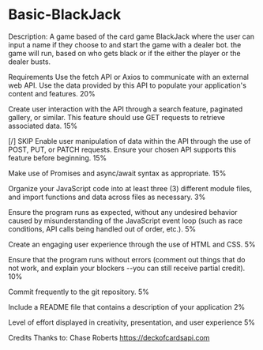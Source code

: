 # Basic-BlackJack
Description:
A game based of the card game BlackJack where the user can input a  name if they choose to and start the game with a dealer bot. the game will run, based on who gets black or if the either the player or the dealer busts. 

Requirements
 Use the fetch API or Axios to communicate with an external web API. Use the data provided by this API to populate your application's content and features. 20%
 
 Create user interaction with the API through a search feature, paginated gallery, or similar. This feature should use 
 GET requests to retrieve associated data. 15%

[/] SKIP Enable user manipulation of data within the API through the use of POST, PUT, or PATCH requests. Ensure your chosen API supports this feature before beginning. 15%
 
 Make use of Promises and async/await syntax as appropriate. 15%
 
 Organize your JavaScript code into at least three (3) different module files, and import functions and data across files as necessary. 3%
 
 Ensure the program runs as expected, without any undesired behavior caused by misunderstanding of the JavaScript event loop (such as race conditions, API calls being handled out of order, etc.). 5%
 
 Create an engaging user experience through the use of HTML and CSS. 5%
 
 Ensure that the program runs without errors (comment out things that do not work, and explain your blockers --you can still receive partial credit). 10%
 
 Commit frequently to the git repository. 5%
 
 Include a README file that contains a description of your application 2%
 
 Level of effort displayed in creativity, presentation, and user experience 5%



Credits
Thanks to:
Chase Roberts
https://deckofcardsapi.com